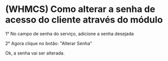 # (WHMCS) Como alterar a senha de acesso do cliente através do módulo

1° No campo de senha do serviço, adicione a senha desejada

2° Agora clique no botão: "Alterar Senha"


Ok, a senha vai ser alterada.
